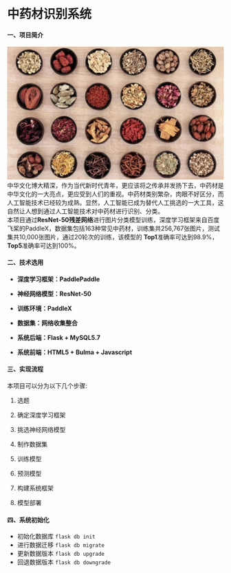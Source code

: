 # 中药材识别系统

#### 一、项目简介
![image](https://github.com/mengze666/Image-recognition-of-Chinese-herbal-medicine/blob/master/static/images/baike.jpg)
中华文化博大精深，作为当代新时代青年，更应该将之传承并发扬下去，中药材是中华文化的一大亮点，更应受到人们的重视。中药材类别繁杂，肉眼不好区分，而人工智能技术已经较为成熟。显然，人工智能已成为替代人工挑选的一大工具，这自然让人想到通过人工智能技术对中药材进行识别、分类。  
本项目通过**ResNet-50残差网络**进行图片分类模型训练，深度学习框架来自百度飞桨的PaddleX，数据集包括163种常见中药材，训练集共256,767张图片，测试集共10,000张图片，通过20轮次的训练，该模型的 **Top1**准确率可达到98.9%，**Top5**准确率可达到100%。

#### 二、技术选用

- **深度学习框架：PaddlePaddle**
  
- **神经网络模型：ResNet-50**
  
- **训练环境：PaddleX**
  
- **数据集：网络收集整合**
  
- **系统后端：Flask + MySQL5.7**
  
- **系统前端：HTML5 + Bulma + Javascript**
  

#### 三、实现流程

本项目可以分为以下几个步骤:

1. 选题
  
2. 确定深度学习框架
  
3. 挑选神经网络模型
  
4. 制作数据集
  
5. 训练模型
  
6. 预测模型
  
7. 构建系统框架
  
8. 模型部署
  

#### 四、系统初始化

- 初始化数据库 ```flask db init```
- 进行数据迁移 `flask db migrate`
- 更新数据版本 `flask db upgrade`
- 回退数据版本 `flask db downgrade`

